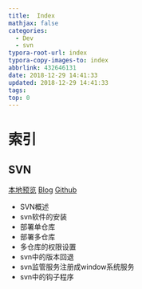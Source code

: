 ```yaml
---
title:  Index
mathjax: false
categories:
  - Dev
  - svn
typora-root-url: index
typora-copy-images-to: index
abbrlink: 432646131
date: 2018-12-29 14:41:33
updated: 2018-12-29 14:41:33
tags:
top: 0
---
```



# 索引 
 
## SVN 
[本地预览](SVN.md)    [Blog](http://blog.kuma8866.top/posts/3963543486/)     [Github](https://github.com/KumaDocCenter/svn/blob/master/doc/md/SVN.md)
 
* SVN概述
* svn软件的安装
* 部署单仓库
* 部署多仓库
* 多仓库的权限设置
* svn中的版本回退
* svn监管服务注册成window系统服务
* svn中的钩子程序
 
